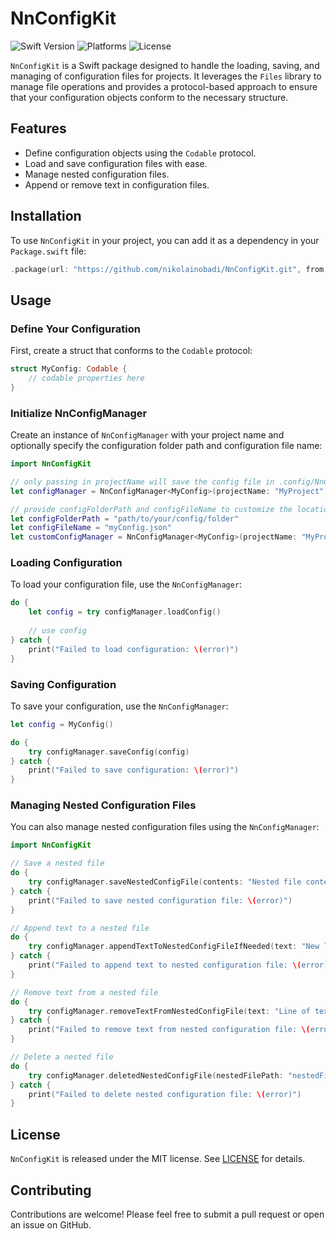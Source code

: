 # NnConfigKit

![Swift Version](https://badgen.net/badge/swift/6.0%2B/purple)
![Platforms](https://img.shields.io/badge/platforms-macOS%2012%2B-blue)
![License](https://img.shields.io/badge/license-MIT-lightgray)

`NnConfigKit` is a Swift package designed to handle the loading, saving, and managing of configuration files for projects. It leverages the `Files` library to manage file operations and provides a protocol-based approach to ensure that your configuration objects conform to the necessary structure.

## Features

- Define configuration objects using the `Codable` protocol.
- Load and save configuration files with ease.
- Manage nested configuration files.
- Append or remove text in configuration files.

## Installation

To use `NnConfigKit` in your project, you can add it as a dependency in your `Package.swift` file:

```swift
.package(url: "https://github.com/nikolainobadi/NnConfigKit.git", from: "1.0.0")
```

## Usage

### Define Your Configuration
First, create a struct that conforms to the `Codable` protocol:

```swift
struct MyConfig: Codable {
    // codable properties here
}
```

### Initialize NnConfigManager
Create an instance of `NnConfigManager` with your project name and optionally specify the configuration folder path and configuration file name:

```swift
import NnConfigKit

// only passing in projectName will save the config file in .config/NnConfigList/\(projectName) in your home directory
let configManager = NnConfigManager<MyConfig>(projectName: "MyProject")

// provide configFolderPath and configFileName to customize the location of the config file
let configFolderPath = "path/to/your/config/folder"
let configFileName = "myConfig.json"
let customConfigManager = NnConfigManager<MyConfig>(projectName: "MyProject", configFolderPath: configFolderName, configFileName: configFileName)
```

### Loading Configuration
To load your configuration file, use the `NnConfigManager`:

```swift
do {
    let config = try configManager.loadConfig()
    
    // use config
} catch {
    print("Failed to load configuration: \(error)")
}
```

### Saving Configuration
To save your configuration, use the `NnConfigManager`:

```swift
let config = MyConfig()

do {
    try configManager.saveConfig(config)
} catch {
    print("Failed to save configuration: \(error)")
}
```

### Managing Nested Configuration Files
You can also manage nested configuration files using the `NnConfigManager`:

```swift
import NnConfigKit

// Save a nested file
do {
    try configManager.saveNestedConfigFile(contents: "Nested file contents", nestedFilePath: "nestedFile.txt")
} catch {
    print("Failed to save nested configuration file: \(error)")
}

// Append text to a nested file
do {
    try configManager.appendTextToNestedConfigFileIfNeeded(text: "New line of text", nestedFilePath: "nestedFile.txt")
} catch {
    print("Failed to append text to nested configuration file: \(error)")
}

// Remove text from a nested file
do {
    try configManager.removeTextFromNestedConfigFile(text: "Line of text to remove", nestedFilePath: "nestedFile.txt")
} catch {
    print("Failed to remove text from nested configuration file: \(error)")
}

// Delete a nested file
do {
    try configManager.deletedNestedConfigFile(nestedFilePath: "nestedFile.txt")
} catch {
    print("Failed to delete nested configuration file: \(error)")
}
```

## License

`NnConfigKit` is released under the MIT license. See [LICENSE](LICENSE) for details.

## Contributing

Contributions are welcome! Please feel free to submit a pull request or open an issue on GitHub.
